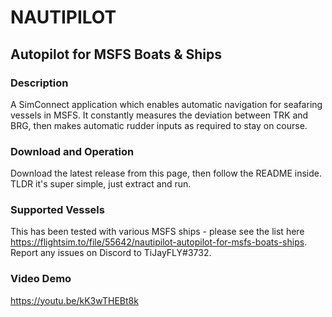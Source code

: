 # NAUTIPILOT 
## Autopilot for MSFS Boats & Ships

### Description
A SimConnect application which enables automatic navigation for seafaring vessels in MSFS. It constantly measures the deviation between TRK and BRG, then makes automatic rudder inputs as required to stay on course.

### Download and Operation
Download the latest release from this page, then follow the README inside. TLDR it's super simple, just extract and run.

### Supported Vessels
This has been tested with various MSFS ships - please see the list here https://flightsim.to/file/55642/nautipilot-autopilot-for-msfs-boats-ships. Report any issues on Discord to TiJayFLY#3732.

### Video Demo
https://youtu.be/kK3wTHEBt8k

